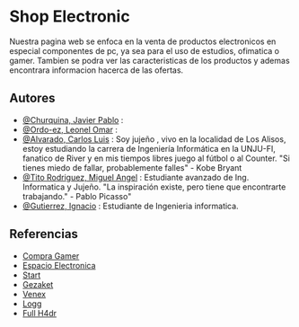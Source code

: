 # Shop Electronic
Nuestra pagina web se enfoca en la venta de productos electronicos en especial componentes de pc, ya sea para el uso de estudios, ofimatica o gamer. Tambien se podra ver las caracteristicas de los productos y ademas encontrara informacion hacerca de las ofertas.
## Autores
- [@Churquina, Javier Pablo](https://www.github.com/octokatherine) : 
- [@Ordo-ez, Leonel Omar](https://www.github.com/octokatherine) : 
- [@Alvarado, Carlos Luis](https://github.com/carlos-luis-alvarado) : Soy jujeño , vivo en la localidad de Los Alisos, estoy estudiando la carrera de Ingeniería Informática en la UNJU-FI, fanatico de River y en mis tiempos libres juego al fútbol o al Counter.
"Si tienes miedo de fallar, probablemente falles" - Kobe Bryant
- [@Tito Rodriguez, Miguel Angel](https://www.github.com/octokatherine) : Estudiante avanzado de Ing. Informatica y Jujeño.
"La inspiración existe, pero tiene que encontrarte trabajando." - Pablo Picasso"
- [@Gutierrez, Ignacio](https://www.github.com/octokatherine) : Estudiante de Ingenieria informatica. 

## Referencias

 - [Compra Gamer](https://compragamer.com/)
 - [Espacio Electronica](https://www.espacioelectronica.com/)
 - [Start](https://www.start.com.ar/)
 - [Gezaket](https://www.gezatek.com.ar/)
 - [Venex](https://www.venex.com.ar/)
 - [Logg](https://www.logg.com.ar/)
 - [Full H4dr](https://www.fullh4rd.com.ar/)



